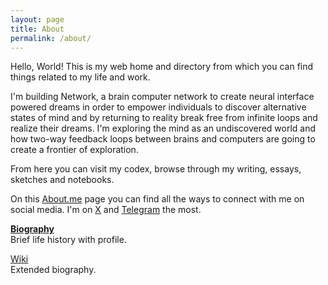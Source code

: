 ```yaml
---
layout: page
title: About
permalink: /about/
---
```


Hello, World! This is my web home and directory from which you can find things related to my life and work.

I'm building Network, a brain computer network to create neural interface powered dreams in order to empower individuals to discover alternative states of mind and by returning to reality break free from infinite loops and realize their dreams. I'm exploring the mind as an undiscovered world and how two-way feedback loops between brains and computers are going to create a frontier of exploration.

From here you can visit my codex, browse through my writing, essays, sketches and notebooks.

On this [About.me](https://about.me/linkdaniel) page you can find all the ways to connect with me on social media. I'm on [X](https://twitter.com/linkd) and [Telegram](https://t.me/linkdaniel) the most.

[**Biography**](/biography)
<br>
Brief life history with profile.

<a href="https://wiki.linkdaniel.org">Wiki</a>
<br>
Extended biography.
